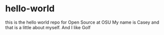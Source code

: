# hello-world
this is the hello world repo for Open Source at OSU
My name is Casey and that is a little about myself. And I like Golf

